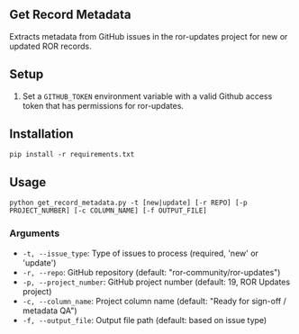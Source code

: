 ## Get Record Metadata

Extracts metadata from GitHub issues in the ror-updates project for new or updated ROR records.

## Setup
1. Set a `GITHUB_TOKEN` environment variable with a valid Github access token that has permissions for ror-updates.

## Installation
```
pip install -r requirements.txt
```

## Usage
```
python get_record_metadata.py -t [new|update] [-r REPO] [-p PROJECT_NUMBER] [-c COLUMN_NAME] [-f OUTPUT_FILE]
```

### Arguments
- `-t, --issue_type`: Type of issues to process (required, 'new' or 'update')
- `-r, --repo`: GitHub repository (default: "ror-community/ror-updates")
- `-p, --project_number`: GitHub project number (default: 19, ROR Updates project)
- `-c, --column_name`: Project column name (default: "Ready for sign-off / metadata QA")
- `-f, --output_file`: Output file path (default: based on issue type)
